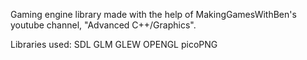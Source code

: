 Gaming engine library made with the help of MakingGamesWithBen's youtube channel, "Advanced C++/Graphics".

Libraries used:
SDL
GLM
GLEW
OPENGL
picoPNG
